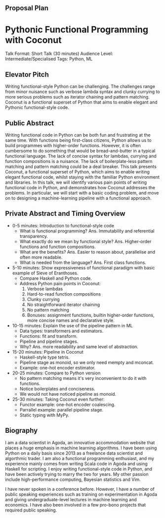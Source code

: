 Proposal Plan
-------------

# Pythonic Functional Programming with Coconut

Talk Format: Short Talk (30 minutes)
Audience Level: Intermediate/Specialised
Tags: Python, ML

## Elevator Pitch

Writing functional-style Python can be challenging. The challenges range from minor nuisance such as verbose lambda syntax and clunky currying to more serious problems such as iterator chaining and pattern matching. Coconut is a functional superset of Python that aims to enable elegant and Pythonic functional-style code.

## Public Abstract

Writing functional code in Python can be both fun and frustrating at the same time. With functions being first-class citizens, Python allows us to build programmes with higher-order functions. However, it is often cumbersome to do something that would be bread-and-butter in a typical functional language. The lack of concise syntax for lambdas, currying and function compositions is a nuisance. The lack of boilerplate-less pattern matching and pattern matching could be a deal breaker. This talk presents Coconut, a functional superset of Python, which aims to enable writing elegant functional code, whilst staying with the familiar Python environment and libraries. In this talk, we will identify various pain points of writing functional code in Python, and demonstrates how Coconut addresses the problems. In particular, we will start with a basic coding problem, and move on to designing a machine-learning pipeline with a functional approach.

## Private Abstract and Timing Overview

- 0-5 minutes: Introduction to functional-style code
    - What is functional programming? Ans. Immutability and referential transparency.
    - What exactly do we mean by functional style? Ans. Higher-order functions and function compositions.
    - What are the benefits? Ans. Easier to reason about, parallelise and often more readable.
    - What is needed from the language? Ans. First class functions.
- 5-10 minutes: Show expressiveness of functional paradigm with basic example of Sieve of Eranthoses.
    - Compare Haskell and Python code.
    - Address Python pain points in Coconut:
        1. Verbose lambdas
        2. Hard-to-read function compositions
        3. Clunky currying
        4. No straightforward iterator chaining
        5. No pattern matching
        6. Bonuses: assignment functions, builtin higher-order functions, more concise names and declarative style.
- 10-15 minutes: Explain the use of the pipeline pattern in ML
    - Data types: transformers and estimators.
    - Functions: fit and transform.
    - Pipeline and pipeline stages.
    - Why? Ans. more readability and same level of abstraction.
- 15-20 minutes: Pipeline in Coconut
    - Haskell-style type tetris.
    - Pipeline stage as monoid, so we only need mempty and mconcat.
    - Example: one-hot encoder estimator.
- 20-25 minutes: Compare to Python version
    - No pattern matching means it's very inconvenient to do it with functions.
    - Notice boilerplates and conciseness.
    - We would not have noticed pipeline as monoid.
- 25-30 minutes: Taking Coconut even further:
    - Functor example: one-hot encoder coalescing.
    - Parrallel example: parallel pipeline stage.
    - Static typing with MyPy.

## Biography

I am a data scientist in Agoda, an innovative accommodation website that places a huge emphasis in machine learning algorithms. I have been using Python on a daily basis since 2013 as a freelance data scientist and algorthmic trader. I am also a functional programming enthusiast, and my experience mainly comes from writing Scala code in Agoda and using Haskell for scripting. I enjoy writing functional-style code in Python, and have been actively trying to marry the two for years. My other passion include high-performance computing, Bayesian statistics and Vim.

I have never spoken in a conference before. However, I have a number of public speaking experiences such as training on experimentation in Agoda and giving undergraduate-level lectures in machine learning and economics. I have also been involved in a few pro-bono projects that required public speaking.

